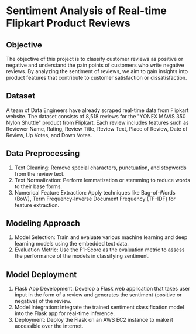 # Sentiment Analysis of Real-time Flipkart Product Reviews

## Objective

The objective of this project is to classify customer reviews as positive or negative and understand the pain points of customers who write negative reviews. By analyzing the sentiment of reviews, we aim to gain insights into product features that contribute to customer satisfaction or dissatisfaction. 

## Dataset

A team of Data Engineers have already scraped real-time data from Flipkart website. The dataset consists of 8,518 reviews for the "YONEX MAVIS 350 Nylon Shuttle" product from Flipkart. Each review includes features such as Reviewer Name, Rating, Review Title, Review Text, Place of Review, Date of Review, Up Votes, and Down Votes.

## Data Preprocessing

1. Text Cleaning: Remove special characters, punctuation, and stopwords from the review text.
2. Text Normalization: Perform lemmatization or stemming to reduce words to their base forms.
3. Numerical Feature Extraction: Apply techniques like Bag-of-Words (BoW), Term Frequency-Inverse Document Frequency (TF-IDF) for feature extraction.

## Modeling Approach

1. Model Selection: Train and evaluate various machine learning and deep learning models using the embedded text data.
2. Evaluation Metric: Use the F1-Score as the evaluation metric to assess the performance of the models in classifying sentiment.

## Model Deployment

1. Flask App Development: Develop a Flask web application that takes user input in the form of a review and generates the sentiment (positive or negative) of the review.
2. Model Integration: Integrate the trained sentiment classification model into the Flask app for real-time inference.
3. Deployment: Deploy the Flask on an AWS EC2 instance to make it accessible over the internet.


